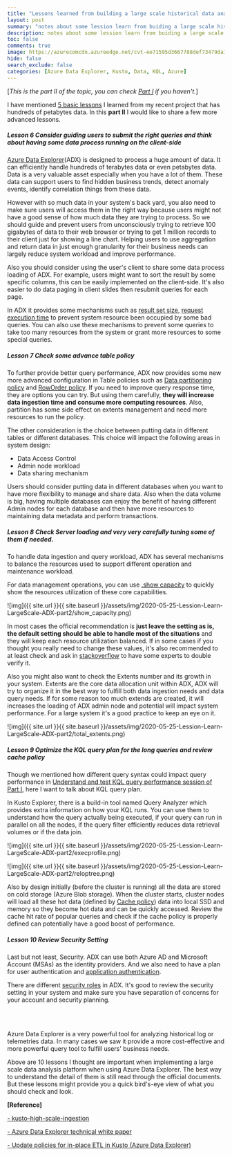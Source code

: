 ```yaml
---
title: "Lessons learned from building a large scale historical data analysis system using Azure Data Explorer - Part 2"
layout: post
summary: "notes about some lession learn from buiding a large scale historical data analysis system that has hundres of terabytes data usng Microsoft Azure Data Explorer - Part II"
description: notes about some lession learn from buiding a large scale historical data analysis system that has hundres of terabytes data  usng Microsoft Azure Data Explorer - Part II
toc: false
comments: true
image: https://azurecomcdn.azureedge.net/cvt-ee71595d3667788def73479da1629d673313a0b081e460fc596839b82f34a2df/images/page/services/machine-learning/mlops/steps/mlops-slide1-step3.svg
hide: false
search_exclude: false
categories: [Azure Data Explorer, Kusto, Data, KQL, Azure]
---
```


[_This is the part II of the topic, you can check [Part I](https://herman-wu.github.io/blogs/azure%20data%20explorer%20(kusto)/data/2020/05/21/Lession-Learn-LargeScale-ADX-part1.html) if you haven't._]

I have mentioned [5 basic lessons](https://herman-wu.github.io/blogs/azure%20data%20explorer%20(kusto)/data/2020/05/21/Lession-Learn-LargeScale-ADX-part1.html) I learned from my recent project that has hundreds of petabytes data. In this __part II__ I would like to share a few more advanced lessons.  


##### Lesson 6 Consider guiding users to submit the right queries and think about having some data process running on the client-side 

[Azure Data Explorer](https://azure.microsoft.com/en-in/services/data-explorer/)(ADX) is designed to process a huge amount of data. It can efficiently handle hundreds of terabytes data or even petabytes data. Data is a very valuable asset especially when you have a lot of them. These data can support users to find hidden business trends, detect anomaly events, identify correlation things from these data. 

However with so much data in your system's back yard, you also need to make sure users will access them in the right way because users might not have a good sense of how much data they are trying to process. So we should guide and prevent users from unconsciously trying to retrieve 100 gigabytes of data to their web browser or trying to get 1 million records to their client just for showing a line chart. Helping users to use aggregation and return data in just enough granularity for their business needs can largely reduce system workload and improve performance. 

Also you should consider using the user's client to share some data process loading of ADX. For example, users might want to sort the result by some specific columns, this can be easily implemented on the client-side. It's also easier to do data paging in client slides then resubmit queries for each page.
 
In ADX it provides some mechanisms such as [result set size](https://docs.microsoft.com/en-us/azure/data-explorer/kusto/concepts/querylimits#limit-on-result-set-size-result-truncation), [request execution time](https://docs.microsoft.com/en-us/azure/data-explorer/kusto/concepts/querylimits#limit-on-request-execution-time-timeout) to prevent system resource been occupied by some bad queries. You can also use these mechanisms to prevent some queries to take too many resources from the system or grant more resources to some special queries.  


##### Lesson 7 Check some advance table policy    

To further provide better query performance, ADX now provides some new more advanced configuration in Table policies such as [Data partitioning policy](https://docs.microsoft.com/en-us/azure/data-explorer/kusto/management/partitioningpolicy) and [RowOrder policy](https://docs.microsoft.com/en-us/azure/data-explorer/kusto/management/roworder-policy). If you need to improve query response time, they are options you can try. But using them carefully, __they will increase data ingestion time and consume more computing resources__. Also, partition has some side effect on extents management and need more resources to run the policy. 

The other consideration is the choice between putting data in different tables or different databases. This choice will impact the following areas in system design:
* Data Access Control
* Admin node workload 
* Data sharing mechanism 

Users should consider putting data in different databases when you want to have more flexibility to manage and share data. Also when the data volume is big, having multiple databases can enjoy the benefit of having different Admin nodes for each database and then have more resources to maintaining data metadata and perform transactions.    

##### Lesson 8 Check Server loading and very very carefully tuning some of them if needed. 

To handle data ingestion and query workload, ADX has several mechanisms to balance the resources used to support different operation and maintenance workload. 

For data management operations, you can use [.show capacity](https://docs.microsoft.com/en-us/azure/data-explorer/kusto/management/capacitypolicy) to quickly show the resources utilization of these core capabilities. 

![img]({{ site.url }}{{ site.baseurl }}/assets/img/2020-05-25-Lession-Learn-LargeScale-ADX-part2/show_capacity.png)

In most cases the official recommendation is __just leave the setting as is, the default setting should be able to handle most of the situations__ and they will keep each resource utilization balanced. If in some cases if you thought you really need to change these values, it's also recommended to at least check and ask in [stackoverflow](https://stackoverflow.com/questions/tagged/kusto) to have some experts to double verify it. 


Also you might also want to check the Extents number and its growth in your system. Extents are the core data allocation unit within ADX, ADX will try to organize it in the best way to fulfill both data ingestion needs and data query needs. If for some reason too much extends are created, it will increases the loading of ADX admin node and potential will impact system performance. For a large system it's a good practice to keep an eye on it. 

![img]({{ site.url }}{{ site.baseurl }}/assets/img/2020-05-25-Lession-Learn-LargeScale-ADX-part2/total_extents.png)


##### Lesson 9 Optimize the KQL query plan for the long queries and review cache policy
Though we mentioned how different query syntax could impact query performance in  [Understand and test KQL query performance session of Part I](https://herman-wu.github.io/blogs/azure%20data%20explorer%20(kusto)/data/2020/05/21/Lession-Learn-LargeScale-ADX-part1.html), here I want to talk about KQL query plan. 

In Kusto Explorer, there is a build-in tool named Query Analyzer which provides extra information on how your KQL runs. You can use them to understand how the query actually being executed, if your query can run in parallel on all the nodes, if the query filter efficiently reduces data retrieval volumes or if the data join.   


![img]({{ site.url }}{{ site.baseurl }}/assets/img/2020-05-25-Lession-Learn-LargeScale-ADX-part2/execprofile.png)


![img]({{ site.url }}{{ site.baseurl }}/assets/img/2020-05-25-Lession-Learn-LargeScale-ADX-part2/reloptree.png)


Also by design initially (before the cluster is running) all the data are stored on cold storage (Azure Blob storage). When the cluster starts, cluster nodes will load all these hot data (defined by [Cache policy](https://docs.microsoft.com/en-us/azure/data-explorer/kusto/management/cachepolicy)) data into local SSD and memory so they become hot data and can be quickly accessed. Review the cache hit rate of popular queries and check if the cache policy is properly defined can potentially have a good boost of performance. 


##### Lesson 10 Review Security Setting 

Last but not least, Security. ADX can use both Azure AD and Microsoft Account (MSAs) as the identity providers. And we also need to have a plan for user authentication and [application authentication](https://docs.microsoft.com/en-us/azure/data-explorer/kusto/management/access-control/how-to-provision-aad-app). 

 There are different [security roles](https://docs.microsoft.com/en-us/azure/data-explorer/kusto/management/access-control/role-based-authorization) in ADX. It's good to review the security setting in your system and make sure you have separation of concerns for your account and security planning.
 
 <br>
<br>

Azure Data Explorer is a very powerful tool for analyzing historical log or telemetries data. In many cases we saw it provide a more cost-effective and more powerful query tool to fulfill users' business needs. 

Above are 10 lessons I thought are important when implementing a large scale data analysis platform when using Azure Data Explorer. The best way to understand the detail of them is still read through the official documents. But these lessons might provide you a quick bird's-eye view of what you should check and look.    

__[Reference]__

[- kusto-high-scale-ingestion](https://github.com/Azure-Samples/kusto-high-scale-ingestion/blob/master/processing/README.md)

[- Azure Data Explorer technical white paper](https://azure.microsoft.com/en-ca/resources/azure-data-explorer/)

[- Update policies for in-place ETL in Kusto (Azure Data Explorer)](https://yonileibowitz.github.io/kusto.blog/blog-posts/update-policies.html)
